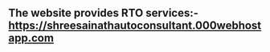 
<h2>
The website provides RTO services:- 
<a href="https://shreesainathautoconsultant.000webhostapp.com" target="_blank" >https://shreesainathautoconsultant.000webhostapp.com</a>
</h2>

